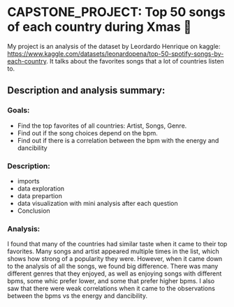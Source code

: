 # CAPSTONE_PROJECT: Top 50 songs of each country during Xmas 🎄
My project is an analysis of the dataset by Leordardo Henrique on kaggle: https://www.kaggle.com/datasets/leonardopena/top-50-spotify-songs-by-each-country.
It talks about the favorites songs that a lot of countries listen to.
## Description and analysis summary:
### Goals:
- Find the top favorites of all countries: Artist, Songs, Genre.
- Find out if the song choices depend on the bpm.
- Find out if there is a correlation between the bpm with the energy and dancibility
### Description:
- imports
- data exploration
- data prepartion
- data visualization with mini analysis after each question
- Conclusion
### Analysis:
I found that many of the countries had similar taste when it came to their top favorites. Many songs and artist appeared multiple times in the list, which shows how strong of a popularity they were. 
However, when it came down to the analysis of all the songs, we found big difference. There was many different genres that they enjoyed, as well as enjoying songs with different bpms, some whic prefer lower, and some that prefer higher bpms.
I also saw that there were weak correlations when it came to the observations between the bpms vs the energy and dancibility.


